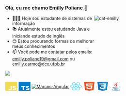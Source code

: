 ### Olá, eu me chamo Emilly Poliane 👋
<div align="left">
  <img align="right" alt="cat-emilly" height="210" width="210" src="https://img.freepik.com/vetores-premium/gato-programador-bonito-vetor-antropomorfico-bonito-eps_888846-19401.jpg"/>

- 👩🏽‍💻 Hoje sou estudante de sistemas de informação
- 📚 Atualmente estou estudando Java e iniciando estudo de inglês
- 😊 Estou procurando formas de melhorar meus conhecimentos
- 📫 Você pode me contatar pelos emails: emilly.poliane19@gmail.com ou emilly.carmo@dcx.ufpb.br

</div>

<div>
  <a href="https://github.com/EmillyPoliane19"/>
  <img height="180em" src="https://github-readme-stats.vercel.app/api/top-langs/?username=EmillyPoliane19&layout=compact&theme=tokyonight"/>
  
</div>

<div style="display: inline_block"><br>
  <img align="center" alt="Marcos-Js" height="30" width="40" src="https://raw.githubusercontent.com/devicons/devicon/master/icons/javascript/javascript-plain.svg">
  <img align="center" alt="Marcos-Ts" height="30" width="40" src="https://raw.githubusercontent.com/devicons/devicon/master/icons/typescript/typescript-plain.svg">  
  <img align="center" alt="Marcos-Angular" height="30" width="40" src="https://cdn.jsdelivr.net/gh/devicons/devicon/icons/angularjs/angularjs-original.svg"/>      
  <img align="center" alt="Marcos-React" height="30" width="40" src="https://raw.githubusercontent.com/devicons/devicon/master/icons/react/react-original.svg">
  <img align="center" alt="Marcos-HTML" height="30" width="40" src="https://raw.githubusercontent.com/devicons/devicon/master/icons/html5/html5-original.svg">
  <img align="center" alt="Marcos-CSS" height="30" width="40" src="https://raw.githubusercontent.com/devicons/devicon/master/icons/css3/css3-original.svg">
  <img align="center" alt="Marcos-CSS" height="30" width="40" src="https://raw.githubusercontent.com/devicons/devicon/master/icons/java/java-original.svg">
</div>
